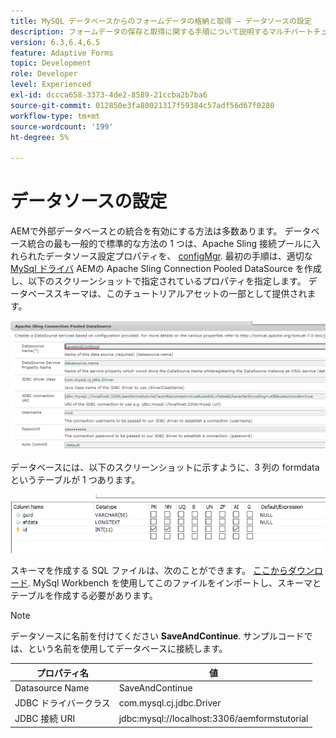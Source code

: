 ```yaml
---
title: MySQL データベースからのフォームデータの格納と取得 — データソースの設定
description: フォームデータの保存と取得に関する手順について説明するマルチパートチュートリアル
version: 6.3,6.4,6.5
feature: Adaptive Forms
topic: Development
role: Developer
level: Experienced
exl-id: dccca658-3373-4de2-8589-21ccba2b7ba6
source-git-commit: 012850e3fa80021317f59384c57adf56d67f0280
workflow-type: tm+mt
source-wordcount: '199'
ht-degree: 5%

---
```


# データソースの設定

AEMで外部データベースとの統合を有効にする方法は多数あります。 データベース統合の最も一般的で標準的な方法の 1 つは、Apache Sling 接続プールに入れられたデータソース設定プロパティを、 [configMgr](http://localhost:4502/system/console/configMgr).
最初の手順は、適切な [MySql ドライバ](https://mvnrepository.com/artifact/mysql/mysql-connector-java) AEMの
Apache Sling Connection Pooled DataSource を作成し、以下のスクリーンショットで指定されているプロパティを指定します。 データベーススキーマは、このチュートリアルアセットの一部として提供されます。

![data-source](assets/save-continue.PNG)

データベースには、以下のスクリーンショットに示すように、3 列の formdata というテーブルが 1 つあります。

![data-base](assets/data-base-tables.PNG)

スキーマを作成する SQL ファイルは、次のことができます。 [ここからダウンロード](assets/form-data-db.sql). MySql Workbench を使用してこのファイルをインポートし、スキーマとテーブルを作成する必要があります。

>[!NOTE]
>データソースに名前を付けてください **SaveAndContinue**. サンプルコードでは、という名前を使用してデータベースに接続します。

| プロパティ名 | 値 |
| ------------------------|---------------------------------------|
| Datasource Name | SaveAndContinue |
| JDBC ドライバークラス | com.mysql.cj.jdbc.Driver |
| JDBC 接続 URI | jdbc:mysql://localhost:3306/aemformstutorial |
